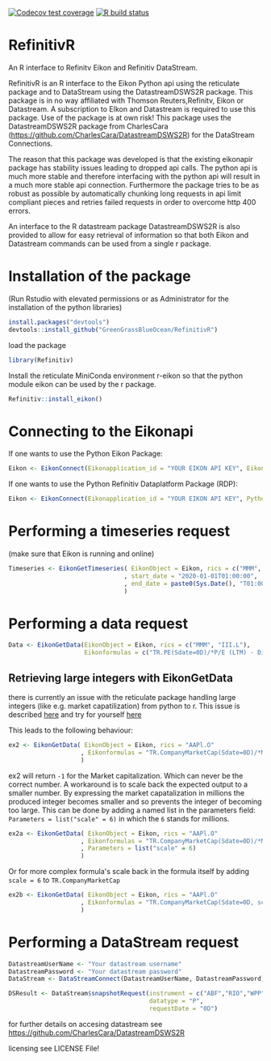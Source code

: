 [![Codecov test coverage](https://codecov.io/gh/GreenGrassBlueOcean/RefinitivR/branch/master/graph/badge.svg)](https://codecov.io/gh/GreenGrassBlueOcean/RefinitivR?branch=master)
[![R build status](https://github.com/GreenGrassBlueOcean/RefinitivR/workflows/R-CMD-check/badge.svg)](https://github.com/GreenGrassBlueOcean/RefinitivR/actions)

# RefinitivR
An R interface to Refinitv Eikon and Refinitiv DataStream.

RefinitivR is an R interface to the Eikon Python api using the reticulate package and to DataStream using the DatastreamDSWS2R package. This package is in no way affiliated with Thomson Reuters,Refinitv, Eikon or Datastream. A subscription to EIkon and Datastream is required to use this package. Use of the package is at own risk!
This package uses the DatastreamDSWS2R package from CharlesCara (https://github.com/CharlesCara/DatastreamDSWS2R) for the DataStream Connections.

The reason that this package was developed is that the existing eikonapir package has stability issues leading to dropped api calls. The python api is much more stable and therefore interfacing with the python api will result in a much more stable api connection. Furthermore the package tries to be as robust as possible by automatically chunking long requests in api limit compliant pieces and retries failed requests in order to overcome http 400 errors.

An interface to the R datastream package DatastreamDSWS2R is also provided to allow for easy retrieval of information so that both Eikon and Datastream commands can be used from a single r package.

# Installation of the package
(Run Rstudio with elevated permissions or as Administrator for the installation of the python libraries)
```r
install.packages("devtools")
devtools::install_github("GreenGrassBlueOcean/RefinitivR")
```
load the package
```r
library(Refinitiv)
```
Install the reticulate MiniConda environment r-eikon so that the python module eikon can be used by the r package.
```r
Refinitiv::install_eikon()
```

# Connecting to the Eikonapi

If one wants to use the Python Eikon Package:
```r
Eikon <- EikonConnect(Eikonapplication_id = "YOUR EIKON API KEY", Eikonapplication_port = 9000L, PythonModule = "Eikon")
```
If one wants to use  the Python Refinitiv Dataplatform Package (RDP):
```r
Eikon <- EikonConnect(Eikonapplication_id = "YOUR EIKON API KEY", PythonModule = "RDP")
```

# Performing a timeseries request
(make sure that Eikon is running and online)
```r
Timeseries <- EikonGetTimeseries( EikonObject = Eikon, rics = c("MMM", "III.L"),
                                , start_date = "2020-01-01T01:00:00",
                                , end_date = paste0(Sys.Date(), "T01:00:00")
                                )
```

# Performing a data request
```r
Data <- EikonGetData(EikonObject = Eikon, rics = c("MMM", "III.L"),
                     Eikonformulas = c("TR.PE(Sdate=0D)/*P/E (LTM) - Diluted Excl*/", "TR.CompanyName"))
```

## Retrieving large integers with EikonGetData

there is currently an issue with the reticulate package handling large integers (like e.g. market capatilization) from python to r.
This issue is described [here](https://github.com/rstudio/reticulate/issues/323) 
and try for yourself [here](https://community.rstudio.com/t/large-integer-conversion-from-python-to-r/82568)

This leads to the following behaviour:

```r
ex2 <- EikonGetData( EikonObject = Eikon, rics = "AAPl.O"
                    , Eikonformulas = "TR.CompanyMarketCap(Sdate=0D)/*Market Cap*/"
                    )
```

ex2 will return `-1` for the Market capitalization. Which can never be the correct number.
A workaround is to scale back the expected output to a smaller number.
By expressing the market capatalization in millions the produced integer becomes smaller and so prevents the integer of becoming too large.
This can be done by adding a named list in the parameters field: `Parameters = list("scale" = 6)` in which the `6` stands for millions.

```r
ex2a <- EikonGetData( EikonObject = Eikon, rics = "AAPl.O"
                    , Eikonformulas = "TR.CompanyMarketCap(Sdate=0D)/*Market Cap*/"
                    , Parameters = list("scale" = 6)
                    )
```

Or for more complex formula's scale back in the formula itself by adding `scale = 6` to `TR.CompanyMarketCap`
```r
ex2b <- EikonGetData( EikonObject = Eikon, rics = "AAPl.O"
                    , Eikonformulas = "TR.CompanyMarketCap(Sdate=0D, scale=6)/*Market Cap*/"
                    )
 ```

# Performing a DataStream request

```r
DatastreamUserName <- "Your datastream username"
DatastreamPassword <- "Your datastream password"
DataStream <- DataStreamConnect(DatastreamUserName, DatastreamPassword)

DSResult <- DataStream$snapshotRequest(instrument = c("ABF","RIO","WPP"),
                                       datatype = "P",
                                       requestDate = "0D")

```
for further details on accesing datastream see https://github.com/CharlesCara/DatastreamDSWS2R

licensing see LICENSE File!
